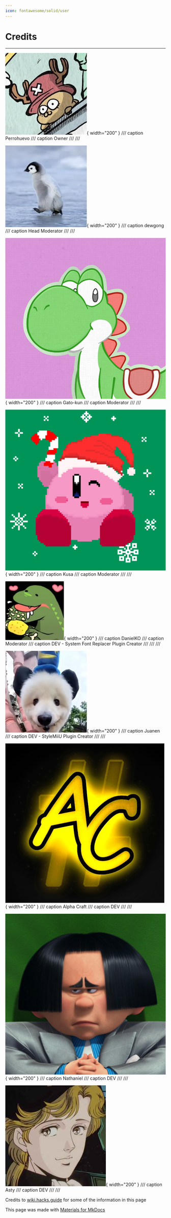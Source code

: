 ```yaml
---
icon: fontawesome/solid/user
---
```


# Credits

--------------

![Image title](credits/perro.png){ width="200" }
/// caption
Perrohuevo
/// caption
Owner
///
///

![Image title](credits/dewgong.png){ width="200" }
/// caption
dewgong
/// caption
Head Moderator
///
///

![Image title](credits/gato.png){ width="200" }
/// caption
Gato-kun
/// caption
Moderator
///
///

![Image title](credits/kusa.png){ width="200" }
/// caption
Kusa
/// caption
Moderator
///
///

![Image title](credits/Daniel.png){ width="200" }
/// caption
DanielKO
/// caption
Moderator
/// caption
DEV - System Font Replacer Plugin Creator
///
///
///

![Image title](credits/juanen.png){ width="200" }
/// caption
Juanen
/// caption
DEV - StyleMiiU Plugin Creator 
///
///


![Image title](credits/Ac.png){ width="200" }
/// caption
Alpha Craft
/// caption
DEV
///
///


![Image title](credits/nathaniel.png){ width="200" }
/// caption
Nathaniel
/// caption
DEV
///
///

![Image title](credits/Asty.png){ width="200" }
/// caption
Asty
/// caption
DEV
///
///

Credits to [wiki.hacks.guide](https://wiki.hacks.guide/wiki/Wii_U:Custom_themes) for some of the information in this page

This page was made with [Materials for MkDocs](https://squidfunk.github.io/mkdocs-material/)